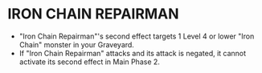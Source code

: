 # IRON CHAIN REPAIRMAN

*   "Iron Chain Repairman"'s second effect targets 1 Level 4 or lower "Iron Chain" monster in your Graveyard.
*   If "Iron Chain Repairman" attacks and its attack is negated, it cannot activate its second effect in Main Phase 2.

